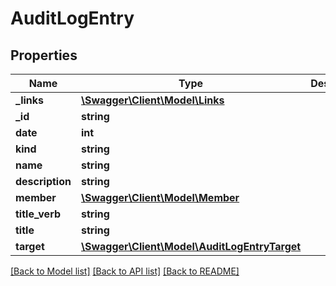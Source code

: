 # AuditLogEntry

## Properties
Name | Type | Description | Notes
------------ | ------------- | ------------- | -------------
**_links** | [**\Swagger\Client\Model\Links**](Links.md) |  | [optional] 
**_id** | **string** |  | [optional] 
**date** | **int** |  | [optional] 
**kind** | **string** |  | [optional] 
**name** | **string** |  | [optional] 
**description** | **string** |  | [optional] 
**member** | [**\Swagger\Client\Model\Member**](Member.md) |  | [optional] 
**title_verb** | **string** |  | [optional] 
**title** | **string** |  | [optional] 
**target** | [**\Swagger\Client\Model\AuditLogEntryTarget**](AuditLogEntryTarget.md) |  | [optional] 

[[Back to Model list]](../README.md#documentation-for-models) [[Back to API list]](../README.md#documentation-for-api-endpoints) [[Back to README]](../README.md)


